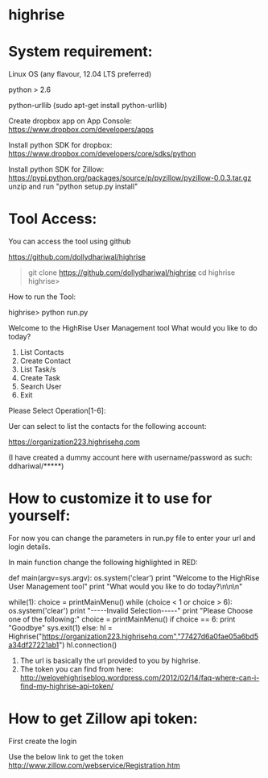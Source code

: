 highrise
========


System requirement:
===================

Linux OS (any flavour, 12.04 LTS preferred)

python > 2.6

python-urllib (sudo apt-get install python-urllib)

Create dropbox app on App Console:
https://www.dropbox.com/developers/apps

Install python SDK for dropbox:
https://www.dropbox.com/developers/core/sdks/python

Install python SDK for Zillow:
https://pypi.python.org/packages/source/p/pyzillow/pyzillow-0.0.3.tar.gz
unzip and run "python setup.py install"


Tool Access:
============

You can access the tool using github

https://github.com/dollydhariwal/highrise

> git clone https://github.com/dollydhariwal/highrise
> cd highrise
highrise> 


How to run the Tool:

highrise> python run.py

Welcome to the HighRise User Management tool
What would you like to do today?



1. List Contacts
2. Create Contact
3. List Task/s
4. Create Task
5. Search User
6. Exit


Please Select Operation[1-6]:



Uer can select to list the contacts for the following account:

https://organization223.highrisehq.com


(I have created a dummy account here with username/password as such:   ddhariwal/*****)



How to customize it to use for yourself:
========================================

For now you can change the parameters in run.py file to enter your url and login details. 


In main function change the following highlighted in RED:

def main(argv=sys.argv):
  os.system('clear')
  print "Welcome to the HighRise User Management tool"
  print "What would you like to do today?\n\n\n"

  while(1):
    choice = printMainMenu()
    while (choice < 1 or choice > 6):
      os.system('clear')
      print "-----Invalid Selection-----"
      print "Please Choose one of the following:"
      choice = printMainMenu()
    if choice == 6:
      print "Goodbye"
      sys.exit(1)
    else:
     hl = Highrise("https://organization223.highrisehq.com","77427d6a0fae05a6bd5a34df27221ab1")
     hl.connection()





1. The url is basically the url provided to you by highrise.
2. The token you can find from here:  http://welovehighriseblog.wordpress.com/2012/02/14/faq-where-can-i-find-my-highrise-api-token/


How to get Zillow api token:
============================

First create the login

Use the below link to get the token 
http://www.zillow.com/webservice/Registration.htm


